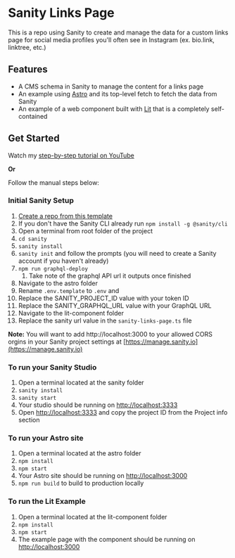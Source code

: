 # Sanity Links Page

This is a repo using Sanity to create and manage the data for a custom links page for social media profiles you'll often see in Instagram (ex. bio.link, linktree, etc.)

## Features

- A CMS schema in Sanity to manage the content for a links page
- An example using [Astro](https://astro.build) and its top-level fetch to fetch the data from Sanity
- An example of a web component built with [Lit](https://lit.dev) that is a completely self-contained 

## Get Started

Watch my [step-by-step tutorial on YouTube]()

**Or** 

Follow the manual steps below:

### Initial Sanity Setup

1. [Create a repo from this template](https://github.com/jaydanurwin/sanity-link-in-bio/generate)
2. If you don't have the Sanity CLI already run `npm install -g @sanity/cli`
3. Open a terminal from root folder of the project
4. `cd sanity`
5. `sanity install`
6. `sanity init` and follow the prompts (you will need to create a Sanity account if you haven't already)
7. `npm run graphql-deploy`
   1. Take note of the graphql API url it outputs once finished
8. Navigate to the astro folder
7. Rename `.env.template` to `.env` and 
8. Replace the SANITY_PROJECT_ID value with your token ID
9. Replace the SANITY_GRAPHQL_URL value with your GraphQL URL
10. Navigate to the lit-component folder
11. Replace the sanity url value in the `sanity-links-page.ts` file

**Note:** You will want to add http://localhost:3000 to your allowed CORS orgins in your Sanity project settings at [https://manage.sanity.io](https://manage.sanity.io)
 
### To run your Sanity Studio

1. Open a terminal located at the sanity folder
2. `sanity install`
3. `sanity start`
4. Your studio should be running on [http://localhost:3333](http://localhost:3333)
5.  Open [http://localhost:3333](http://localhost:3333) and copy the project ID from the Project info section

### To run your Astro site

1.  Open a terminal located at the astro folder
2.  `npm install`
3.  `npm start`
4.  Your Astro site should be running on [http://localhost:3000](http://localhost:3000)
5.  `npm run build` to build to production locally

### To run the Lit Example

1.  Open a terminal located at the lit-component folder
2.  `npm install`
3.  `npm start`
4.  The example page with the component should be running on [http://localhost:3000](http://localhost:3000)


